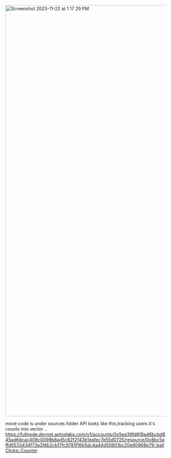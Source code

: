 <img width="1294" alt="Screenshot 2023-11-22 at 1 17 29 PM" src="https://github.com/Nith567/aptos/assets/91722732/bf7d3a27-8a5e-42bc-bc24-e0e2cdb6b901">

move code is under sources folder 
API looks like this,tracking users it's counts into vector ..
https://fullnode.devnet.aptoslabs.com/v1/accounts/0x5ea39fd6f8a46bcbd845ad6dcac409c0099b8ad5c82f2143b1eafec7e55d0725/resource/0x8bc5affd5533434f72e2f4b2cb17fc9781f16b5dc4a44d50801bc20e60968e79::ballClicks::Counter



